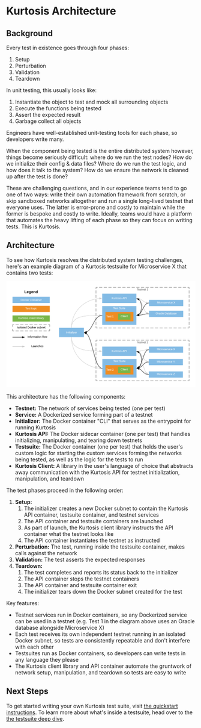 Kurtosis Architecture
=====================
Background
----------
Every test in existence goes through four phases:

1. Setup
2. Perturbation
3. Validation
4. Teardown

In unit testing, this usually looks like:

1. Instantiate the object to test and mock all surrounding objects
2. Execute the functions being tested
3. Assert the expected result
4. Garbage collect all objects

Engineers have well-established unit-testing tools for each phase, so developers write many.

When the component being tested is the entire distributed system however, things become seriously difficult: where do we run the test nodes? How do we initialize their config & data files? Where do we run the test logic, and how does it talk to the system? How do we ensure the network is cleaned up after the test is done?

These are challenging questions, and in our experience teams tend to go one of two ways: write their own automation framework from scratch, or skip sandboxed networks altogether and run a single long-lived testnet that everyone uses. The latter is error-prone and costly to maintain while the former is bespoke and costly to write. Ideally, teams would have a platform that automates the heavy lifting of each phase so they can focus on writing tests. This is Kurtosis.

Architecture
------------
To see how Kurtosis resolves the distributed system testing challenges, here's an example diagram of a Kurtosis testsuite for Microservice X that contains two tests:

![](./images/kurtosis-architecture.png)

This architecture has the following components:

* **Testnet:** The network of services being tested (one per test)
* **Service:** A Dockerized service forming part of a testnet
* **Initializer:** The Docker container "CLI" that serves as the entrypoint for running Kurtosis
* **Kurtosis API:** The Docker sidecar container (one per test) that handles initializing, manipulating, and tearing down testnets
* **Testsuite:** The Docker container (one per test) that holds the user's custom logic for starting the custom services forming the networks being tested, as well as the logic for the tests to run
* **Kurtosis Client:** A library in the user's language of choice that abstracts away communication with the Kurtosis API for testnet initialization, manipulation, and teardown

The test phases proceed in the following order:

1. **Setup:**
    1. The initializer creates a new Docker subnet to contain the Kurtosis API container, testsuite container, and testnet services
    1. The API container and testsuite containers are launched
    1. As part of launch, the Kurtosis client library instructs the API container what the testnet looks like
    1. The API container instantiates the testnet as instructed
1. **Perturbation:** The test, running inside the testsuite container, makes calls against the network
1. **Validation:** The test asserts the expected responses
1. **Teardown:**
    1. The test completes and reports its status back to the initializer
    1. The API container stops the testnet containers
    1. The API container and testsuite container exit
    1. The initializer tears down the Docker subnet created for the test

Key features:

* Testnet services run in Docker containers, so any Dockerized service can be used in a testnet (e.g. Test 1 in the diagram above uses an Oracle database alongside Microservice X)
* Each test receives its own independent testnet running in an isolated Docker subnet, so tests are consistently repeatable and don't interfere with each other
* Testsuites run as Docker containers, so developers can write tests in any language they please
* The Kurtosis client library and API container automate the gruntwork of network setup, manipulation, and teardown so tests are easy to write

Next Steps
----------
To get started writing your own Kurtosis test suite, visit [the quickstart instructions](./quickstart.md). To learn more about what's inside a testsuite, head over to the [the testsuite deep dive](./testsuite-details.md).
